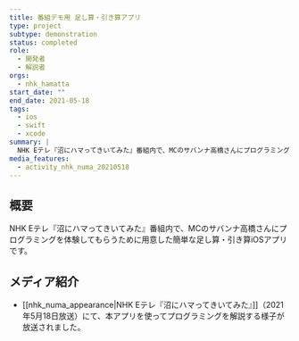 ```yaml
---
title: 番組デモ用 足し算・引き算アプリ
type: project
subtype: demonstration
status: completed
role:
  - 開発者
  - 解説者
orgs:
  - nhk_hamatta
start_date: ""
end_date: 2021-05-18
tags:
  - ios
  - swift
  - xcode
summary: |
  NHK Eテレ『沼にハマってきいてみた』番組内で、MCのサバンナ高橋さんにプログラミングを体験してもらうために用意した簡単な足し算・引き算iOSアプリ。
media_features:
  - activity_nhk_numa_20210518
---
```

## 概要
NHK Eテレ『沼にハマってきいてみた』番組内で、MCのサバンナ高橋さんにプログラミングを体験してもらうために用意した簡単な足し算・引き算iOSアプリです。

## メディア紹介
- [[nhk_numa_appearance|NHK Eテレ『沼にハマってきいてみた』]]（2021年5月18日放送）にて、本アプリを使ってプログラミングを解説する様子が放送されました。